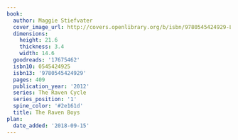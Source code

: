 ```yaml
---
book:
  author: Maggie Stiefvater
  cover_image_url: http://covers.openlibrary.org/b/isbn/9780545424929-L.jpg
  dimensions:
    height: 21.6
    thickness: 3.4
    width: 14.6
  goodreads: '17675462'
  isbn10: 0545424925
  isbn13: '9780545424929'
  pages: 409
  publication_year: '2012'
  series: The Raven Cycle
  series_position: '1'
  spine_color: '#2e161d'
  title: The Raven Boys
plan:
  date_added: '2018-09-15'
---
```

